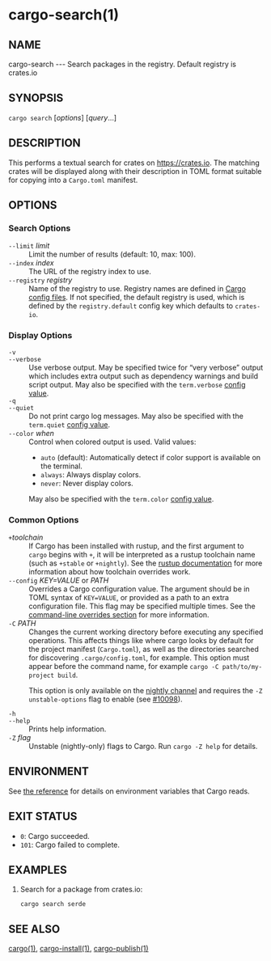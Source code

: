 # cargo-search(1)

## NAME

cargo-search --- Search packages in the registry. Default registry is crates.io

## SYNOPSIS

`cargo search` [_options_] [_query_...]

## DESCRIPTION

This performs a textual search for crates on <https://crates.io>. The matching
crates will be displayed along with their description in TOML format suitable
for copying into a `Cargo.toml` manifest.

## OPTIONS

### Search Options

<dl>

<dt class="option-term" id="option-cargo-search---limit"><a class="option-anchor" href="#option-cargo-search---limit"></a><code>--limit</code> <em>limit</em></dt>
<dd class="option-desc">Limit the number of results (default: 10, max: 100).</dd>


<dt class="option-term" id="option-cargo-search---index"><a class="option-anchor" href="#option-cargo-search---index"></a><code>--index</code> <em>index</em></dt>
<dd class="option-desc">The URL of the registry index to use.</dd>


<dt class="option-term" id="option-cargo-search---registry"><a class="option-anchor" href="#option-cargo-search---registry"></a><code>--registry</code> <em>registry</em></dt>
<dd class="option-desc">Name of the registry to use. Registry names are defined in <a href="../reference/config.html">Cargo config
files</a>. If not specified, the default registry is used,
which is defined by the <code>registry.default</code> config key which defaults to
<code>crates-io</code>.</dd>


</dl>

### Display Options

<dl>
<dt class="option-term" id="option-cargo-search--v"><a class="option-anchor" href="#option-cargo-search--v"></a><code>-v</code></dt>
<dt class="option-term" id="option-cargo-search---verbose"><a class="option-anchor" href="#option-cargo-search---verbose"></a><code>--verbose</code></dt>
<dd class="option-desc">Use verbose output. May be specified twice for “very verbose” output which
includes extra output such as dependency warnings and build script output.
May also be specified with the <code>term.verbose</code>
<a href="../reference/config.html">config value</a>.</dd>


<dt class="option-term" id="option-cargo-search--q"><a class="option-anchor" href="#option-cargo-search--q"></a><code>-q</code></dt>
<dt class="option-term" id="option-cargo-search---quiet"><a class="option-anchor" href="#option-cargo-search---quiet"></a><code>--quiet</code></dt>
<dd class="option-desc">Do not print cargo log messages.
May also be specified with the <code>term.quiet</code>
<a href="../reference/config.html">config value</a>.</dd>


<dt class="option-term" id="option-cargo-search---color"><a class="option-anchor" href="#option-cargo-search---color"></a><code>--color</code> <em>when</em></dt>
<dd class="option-desc">Control when colored output is used. Valid values:</p>
<ul>
<li><code>auto</code> (default): Automatically detect if color support is available on the
terminal.</li>
<li><code>always</code>: Always display colors.</li>
<li><code>never</code>: Never display colors.</li>
</ul>
<p>May also be specified with the <code>term.color</code>
<a href="../reference/config.html">config value</a>.</dd>

</dl>

### Common Options

<dl>

<dt class="option-term" id="option-cargo-search-+toolchain"><a class="option-anchor" href="#option-cargo-search-+toolchain"></a><code>+</code><em>toolchain</em></dt>
<dd class="option-desc">If Cargo has been installed with rustup, and the first argument to <code>cargo</code>
begins with <code>+</code>, it will be interpreted as a rustup toolchain name (such
as <code>+stable</code> or <code>+nightly</code>).
See the <a href="https://rust-lang.github.io/rustup/overrides.html">rustup documentation</a>
for more information about how toolchain overrides work.</dd>


<dt class="option-term" id="option-cargo-search---config"><a class="option-anchor" href="#option-cargo-search---config"></a><code>--config</code> <em>KEY=VALUE</em> or <em>PATH</em></dt>
<dd class="option-desc">Overrides a Cargo configuration value. The argument should be in TOML syntax of <code>KEY=VALUE</code>,
or provided as a path to an extra configuration file. This flag may be specified multiple times.
See the <a href="../reference/config.html#command-line-overrides">command-line overrides section</a> for more information.</dd>


<dt class="option-term" id="option-cargo-search--C"><a class="option-anchor" href="#option-cargo-search--C"></a><code>-C</code> <em>PATH</em></dt>
<dd class="option-desc">Changes the current working directory before executing any specified operations. This affects
things like where cargo looks by default for the project manifest (<code>Cargo.toml</code>), as well as
the directories searched for discovering <code>.cargo/config.toml</code>, for example. This option must
appear before the command name, for example <code>cargo -C path/to/my-project build</code>.</p>
<p>This option is only available on the <a href="https://doc.rust-lang.org/book/appendix-07-nightly-rust.html">nightly
channel</a> and
requires the <code>-Z unstable-options</code> flag to enable (see
<a href="https://github.com/rust-lang/cargo/issues/10098">#10098</a>).</dd>


<dt class="option-term" id="option-cargo-search--h"><a class="option-anchor" href="#option-cargo-search--h"></a><code>-h</code></dt>
<dt class="option-term" id="option-cargo-search---help"><a class="option-anchor" href="#option-cargo-search---help"></a><code>--help</code></dt>
<dd class="option-desc">Prints help information.</dd>


<dt class="option-term" id="option-cargo-search--Z"><a class="option-anchor" href="#option-cargo-search--Z"></a><code>-Z</code> <em>flag</em></dt>
<dd class="option-desc">Unstable (nightly-only) flags to Cargo. Run <code>cargo -Z help</code> for details.</dd>


</dl>

## ENVIRONMENT

See [the reference](../reference/environment-variables.html) for
details on environment variables that Cargo reads.

## EXIT STATUS

* `0`: Cargo succeeded.
* `101`: Cargo failed to complete.

## EXAMPLES

1. Search for a package from crates.io:

       cargo search serde

## SEE ALSO

[cargo(1)](cargo.html), [cargo-install(1)](cargo-install.html), [cargo-publish(1)](cargo-publish.html)
